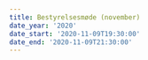```yaml
---
title: Bestyrelsesmøde (november)
date_year: '2020'
date_start: '2020-11-09T19:30:00'
date_end: '2020-11-09T21:30:00'
---
```


